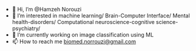 - 👋 Hi, I’m @Hamzeh Norouzi
- 👀 I’m interested in machine learning/ Brain-Computer Interface/ Mental health-disorders/ Computational neuroscience-cognitive science-psychiatry/ 
- 🌱 I’m currently working on image classification using ML
- 📫 How to reach me biomed.norrouzi@gmail.com

<!---
HamzehNorouzi/HamzehNorouzi is a ✨ special ✨ repository because its `README.md` (this file) appears on your GitHub profile.
You can click the Preview link to take a look at your changes.
--->
